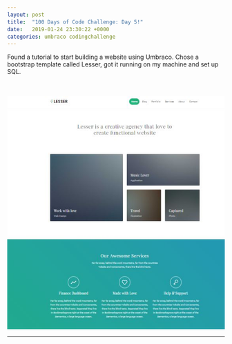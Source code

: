 ```yaml
---
layout: post
title:  "100 Days of Code Challenge: Day 5!"
date:   2019-01-24 23:30:22 +0000
categories: umbraco codingchallenge
---
```

<style type="text-align: center;">
.center-image{
	margin: 0 auto;
	display: block;

}
</style>

<p>Found a tutorial to start building a website using Umbraco.  Chose a bootstrap template called Lesser, got it running on my machine and set up SQL.
</p>
<br/>
<br/>

<img src="/assets/a.JPG" alt="image" align="center-image">
<br/>


<hr>


  